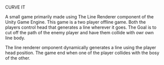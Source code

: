 CURVE IT

A small game primarily made using The Line Renderer component of the Unity Game Engine.
This game is a two player offline game.
Both the players control head that generates a line wherever it goes.
The Goal is to cut off the path of the enemy player and have them collide with owr own line body.

The line renderer omponent dynamically generates a line using the player head position.
The game end when one of the player collides with the bosy of the other.
